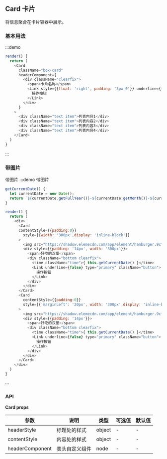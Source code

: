 ## Card 卡片

将信息聚合在卡片容器中展示。


### 基本用法
:::demo 
```js
render() {
  return (
    <Card 
      className="box-card"
      headerComponent={
        <div className="clearfix">
          <span>卡片名称</span>
          <Link style={{float: 'right', padding: '3px 0'}} underline={false} type="primary">
            操作按钮
          </Link>
        </div>
      }
    >
      <div className="text item">列表内容1</div>
      <div className="text item">列表内容2</div>
      <div className="text item">列表内容3</div>
      <div className="text item">列表内容4</div>
    </Card>
  )
}
```
:::


### 带图片
带图片
:::demo 带图片
```js
getCurrentDate() {
  let currentDate = new Date();
  return `${currentDate.getFullYear()}-${currentDate.getMonth()}-${currentDate.getDate()}`;
}

render() {
  return (
    <div>
      <Card 
      contentStyle={{padding:0}} 
        style={{width: '300px',display: 'inline-block'}}
      >
        <img src="https://shadow.elemecdn.com/app/element/hamburger.9cf7b091-55e9-11e9-a976-7f4d0b07eef6.png" className="image" />,
        <div style={{padding: '14px', width: '300px'}}>
          <span>好吃的汉堡</span>
          <div className="bottom clearfix">
            <time className="time">{ this.getCurrentDate() }</time>
            <Link underline={false} type="primary" className="button">
              操作按钮
            </Link>
          </div>
        </div>   
      </Card>
      <Card 
        contentStyle={{padding:0}} 
        style={{'marginLeft': '20px', width: '300px',display: 'inline-block'}}
      >
        <img src="https://shadow.elemecdn.com/app/element/hamburger.9cf7b091-55e9-11e9-a976-7f4d0b07eef6.png" className="image" />,
        <div style={{padding: '14px'}}>
          <span>好吃的汉堡</span>
          <div className="bottom clearfix">
            <time className="time">{ this.getCurrentDate() }</time>
            <Link underline={false} type="primary" className="button">
              操作按钮
            </Link>
          </div>
        </div>   
      </Card>
    </div>
  )
}
```
:::


### API

**Card props**

| 参数      | 说明          | 类型      | 可选值                           | 默认值  |
|---------- |-------------- |---------- |--------------------------------  |-------- |
| headerStyle | 标题处的样式 | object | - | - |
| contentStyle | 内容处的样式 | object | - | - |
| headerComponent | 表头自定义组件 | node | - | - |

